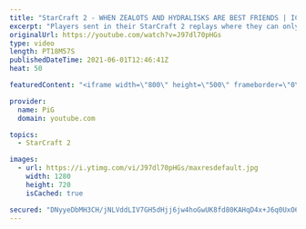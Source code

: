 ```yaml
---
title: "StarCraft 2 - WHEN ZEALOTS AND HYDRALISKS ARE BEST FRIENDS | ICYFAR G2"
excerpt: "Players sent in their StarCraft 2 replays where they can only use two units for the It Takes Two to Tango ICYFAR challenge! Here’s a fun 2v2 game completing the challenge in humorous fashion.   NEW ICYFAR CHALLENGE: \"Knife Fight in a Sauna\" - You're not allowed to go past 35 workers Send submissions"
originalUrl: https://youtube.com/watch?v=J97dl70pHGs
type: video
length: PT18M57S
publishedDateTime: 2021-06-01T12:46:41Z
heat: 50

featuredContent: "<iframe width=\"800\" height=\"500\" frameborder=\"0\" src=\"https://www.youtube.com/embed/J97dl70pHGs\" allow=\"accelerometer; autoplay; encrypted-media; gyroscope; picture-in-picture\" allowfullscreen></iframe>"

provider:
  name: PiG
  domain: youtube.com

topics:
  - StarCraft 2

images:
  - url: https://i.ytimg.com/vi/J97dl70pHGs/maxresdefault.jpg
    width: 1280
    height: 720
    isCached: true

secured: "DNyyeDbMH3CH/jNLVddLIV7GH5dHjj6jw4hoGwUK8fd80KAHqD4x+J6q0UxO6UcReoc85Iyvy5S+yOusxratnVjx+uc///WMv0rmUC4Uvg95T0OqOgZt7qpTTg0R9+sB29LFStBYn1/j0gytYrogivoXCRU8SZf8BiVCN0eCp05Xr/mG9GwCMWRnJHFj+3A8MC99N1T2cSGEQu0LD41Ms/1NuMLhFZ5AIm2EdhHOn4OLeLzjb6jQ+KSbXiW4Ph2x0yj8YQAcCHnfE+iCqkYTKdG+Ic+8h6m2IUpWrFW9Ol/haOd9aCfzeTmC6uyeHkICf7Z47x72kc9VDDrWagMFGSg5D1HxbZaQkOmLooQ5wLQhAgepnTZ4D8ox2TZyC7DXpbKXCetx4/4dOMbDvBgfmUGNZMgclhW1AO6rmeUsD+s=;CTiBFctzd24iklz5BRm38w=="
---
```


